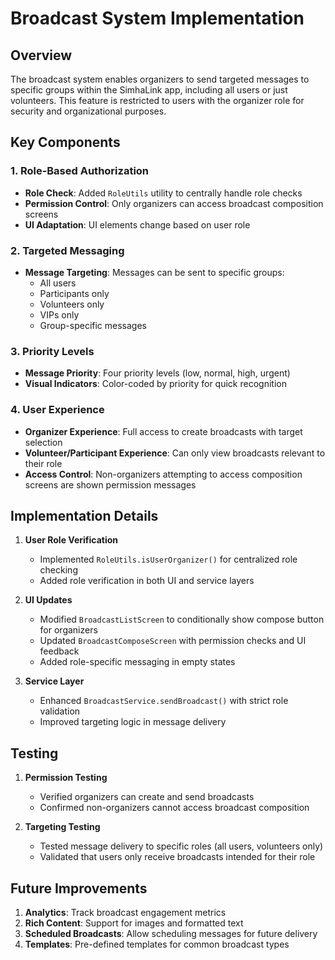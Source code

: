 # Broadcast System Implementation

## Overview

The broadcast system enables organizers to send targeted messages to specific groups within the SimhaLink app, including all users or just volunteers. This feature is restricted to users with the organizer role for security and organizational purposes.

## Key Components

### 1. **Role-Based Authorization**
- **Role Check**: Added `RoleUtils` utility to centrally handle role checks
- **Permission Control**: Only organizers can access broadcast composition screens
- **UI Adaptation**: UI elements change based on user role

### 2. **Targeted Messaging**
- **Message Targeting**: Messages can be sent to specific groups:
  - All users
  - Participants only
  - Volunteers only
  - VIPs only
  - Group-specific messages

### 3. **Priority Levels**
- **Message Priority**: Four priority levels (low, normal, high, urgent)
- **Visual Indicators**: Color-coded by priority for quick recognition

### 4. **User Experience**
- **Organizer Experience**: Full access to create broadcasts with target selection
- **Volunteer/Participant Experience**: Can only view broadcasts relevant to their role
- **Access Control**: Non-organizers attempting to access composition screens are shown permission messages

## Implementation Details

1. **User Role Verification**
   - Implemented `RoleUtils.isUserOrganizer()` for centralized role checking
   - Added role verification in both UI and service layers

2. **UI Updates**
   - Modified `BroadcastListScreen` to conditionally show compose button for organizers
   - Updated `BroadcastComposeScreen` with permission checks and UI feedback
   - Added role-specific messaging in empty states

3. **Service Layer**
   - Enhanced `BroadcastService.sendBroadcast()` with strict role validation
   - Improved targeting logic in message delivery

## Testing

1. **Permission Testing**
   - Verified organizers can create and send broadcasts
   - Confirmed non-organizers cannot access broadcast composition

2. **Targeting Testing**
   - Tested message delivery to specific roles (all users, volunteers only)
   - Validated that users only receive broadcasts intended for their role

## Future Improvements

1. **Analytics**: Track broadcast engagement metrics
2. **Rich Content**: Support for images and formatted text
3. **Scheduled Broadcasts**: Allow scheduling messages for future delivery
4. **Templates**: Pre-defined templates for common broadcast types
